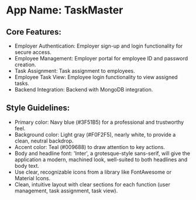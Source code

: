 # **App Name**: TaskMaster

## Core Features:

- Employer Authentication: Employer sign-up and login functionality for secure access.
- Employee Management: Employer portal for employee ID and password creation.
- Task Assignment: Task assignment to employees.
- Employee Task View: Employee login functionality to view assigned tasks.
- Backend Integration: Backend with MongoDB integration.

## Style Guidelines:

- Primary color: Navy blue (#3F51B5) for a professional and trustworthy feel.
- Background color: Light gray (#F0F2F5), nearly white, to provide a clean, neutral backdrop.
- Accent color: Teal (#009688) to draw attention to key actions.
- Body and headline font: 'Inter', a grotesque-style sans-serif, will give the application a modern, machined look, well-suited to both headlines and body text.
- Use clear, recognizable icons from a library like FontAwesome or Material Icons.
- Clean, intuitive layout with clear sections for each function (user management, task assignment, task view).